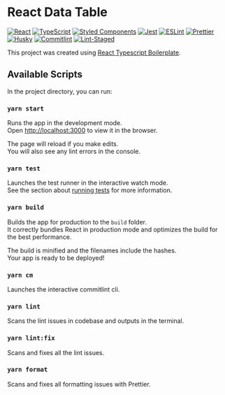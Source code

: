 # React Data Table

[![React](https://img.shields.io/badge/React-20232A?style=for-the-badge&logo=react&logoColor=61DAFB)](https://reactjs.org/)
[![TypeScript](https://img.shields.io/badge/typescript-%23007ACC.svg?style=for-the-badge&logo=typescript&logoColor=white)](https://www.typescriptlang.org/)
[![Styled Components](https://img.shields.io/badge/styled--components-DB7093?style=for-the-badge&logo=styled-components&logoColor=white)](https://styled-components.com/)
[![Jest](https://img.shields.io/badge/Jest-323330?style=for-the-badge&logo=Jest&logoColor=white)](https://jestjs.io/)
[![ESLint](https://img.shields.io/badge/ESLint-4B3263?style=for-the-badge&logo=eslint&logoColor=white)](https://eslint.org/)
[![Prettier](https://img.shields.io/static/v1?label=&message=prettier&color=F7B93E&style=for-the-badge&logo=Prettier&logoColor=black)](https://prettier.io/)
[![Husky](https://img.shields.io/static/v1?label=husky&message=%F0%9F%90%B6&style=for-the-badge&color=161E54&labelColor=161E54)](https://typicode.github.io/husky/#/)
[![Commitlint](https://img.shields.io/static/v1?label=commitlint&message=%E2%9C%94&style=for-the-badge&color=gray)](https://commitlint.js.org/#/)
[![Lint-Staged](https://img.shields.io/static/v1?label=&message=lint-staged&style=for-the-badge&color=9C0F48&labelColor=470D21)](https://github.com/okonet/lint-staged)

This project was created using [React Typescript Boilerplate](https://github.com/sohammondal/react-typescript-boilerplate).

## Available Scripts

In the project directory, you can run:

### `yarn start`

Runs the app in the development mode.\
Open [http://localhost:3000](http://localhost:3000) to view it in the browser.

The page will reload if you make edits.\
You will also see any lint errors in the console.

### `yarn test`

Launches the test runner in the interactive watch mode.\
See the section about [running tests](https://facebook.github.io/create-react-app/docs/running-tests) for more information.

### `yarn build`

Builds the app for production to the `build` folder.\
It correctly bundles React in production mode and optimizes the build for the best performance.

The build is minified and the filenames include the hashes.\
Your app is ready to be deployed!

### `yarn cm`

Launches the interactive commitlint cli.

### `yarn lint`

Scans the lint issues in codebase and outputs in the terminal.

### `yarn lint:fix`

Scans and fixes all the lint issues.

### `yarn format`

Scans and fixes all formatting issues with Prettier.
